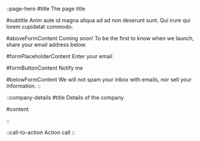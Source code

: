 ::page-hero
#title
The page title

#subtitle
Anim aute id magna aliqua ad ad non deserunt sunt. Qui irure qui
lorem cupidatat commodo.

#aboveFormContent
Coming soon! To be the first to know when we launch, share your
email address below.

#formPlaceholderContent
Enter your email

#formButtonContent
Notify me

#belowFormContent
We will not spam your inbox with emails, nor sell your
information.
::

::company-details
#title
Details of the company

#content

::

::call-to-action
Action call
::
